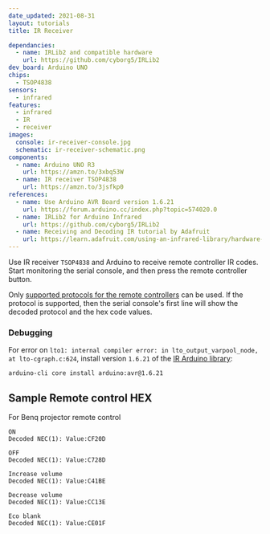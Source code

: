 ```yaml
---
date_updated: 2021-08-31
layout: tutorials
title: IR Receiver

dependancies:
  - name: IRLib2 and compatible hardware
    url: https://github.com/cyborg5/IRLib2
dev_board: Arduino UNO
chips:
  - TSOP4838
sensors:
  - infrared
features:
  - infrared
  - IR
  - receiver
images:
  console: ir-receiver-console.jpg
  schematic: ir-receiver-schematic.png
components:
  - name: Arduino UNO R3
    url: https://amzn.to/3xbq53W
  - name: IR receiver TSOP4838
    url: https://amzn.to/3jsfkp0
references:
  - name: Use Arduino AVR Board version 1.6.21
    url: https://forum.arduino.cc/index.php?topic=574020.0
  - name: IRLib2 for Arduino Infrared
    url: https://github.com/cyborg5/IRLib2
  - name: Receiving and Decoding IR tutorial by Adafruit
    url: https://learn.adafruit.com/using-an-infrared-library/hardware-needed
---
```


Use IR receiver `TSOP4838` and Arduino to receive remote controller IR codes. Start monitoring the serial console, and then press the remote controller button.

Only [supported protocols for the remote controllers](https://github.com/cyborg5/IRLib2/blob/master/IRLibProtocols/IRLibProtocols.h#L15-L29) can be used. If the protocol is supported, then the serial console's first line will show the decoded protocol and the hex code values.

### Debugging

For error on `lto1: internal compiler error: in lto_output_varpool_node, at lto-cgraph.c:624`, install version `1.6.21` of the [IR Arduino library](https://github.com/cyborg5/IRLib2):

```
arduino-cli core install arduino:avr@1.6.21
```

## Sample Remote control HEX

For Benq projector remote control

```
ON
Decoded NEC(1): Value:CF20D

OFF
Decoded NEC(1): Value:C728D

Increase volume
Decoded NEC(1): Value:C41BE

Decrease volume
Decoded NEC(1): Value:CC13E

Eco blank
Decoded NEC(1): Value:CE01F
```
